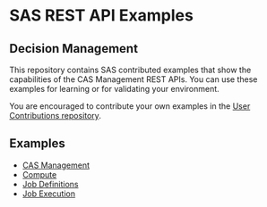 # SAS REST API Examples

## Decision Management

This repository contains SAS contributed examples that show the capabilities of the CAS Management REST APIs. You can use these examples for learning or for validating your environment.

You are encouraged to contribute your own examples in the [User Contributions repository](../).

## Examples

* [CAS Management](casManagement.md)
* [Compute](compute.md)
* [Job Definitions](jobDefinitions.md)
* [Job Execution](jobExecution.md)

